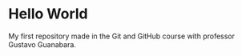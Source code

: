 # Hello World
 My first repository made in the Git and GitHub course with professor Gustavo Guanabara.
